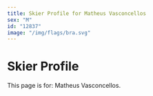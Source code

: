 ```yaml
---
title: Skier Profile for Matheus Vasconcellos
sex: "M"
id: "12837"
image: "/img/flags/bra.svg" 
---
```


# Skier Profile

This page is for: Matheus Vasconcellos.
    